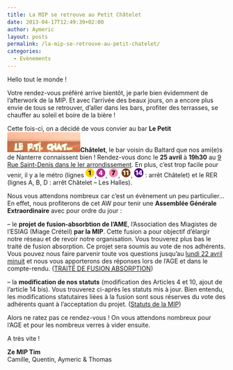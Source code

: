 ```yaml
---
title: La MIP se retrouve au Petit Châtelet
date: 2013-04-17T12:49:39+02:00
author: Aymeric
layout: posts
permalink: /la-mip-se-retrouve-au-petit-chatelet/
categories:
  - Evènements
---
```

Hello tout le monde !

Votre rendez-vous préféré arrive bientôt, je parle bien évidemment de l&#8217;afterwork de la MIP. Et avec l&#8217;arrivée des beaux jours, on a encore plus envie de tous se retrouver, d&#8217;aller dans les bars, profiter des terrasses, se chauffer au soleil et boire de la bière !

Cette fois-ci, on a décidé de vous convier au bar **Le Petit** [<img class="size-full wp-image-1631 alignleft" alt="le-petit-chatlet" src="/assets/uploads/2013/04/le-petit-chatlet2.jpg" width="168" height="46" />](/assets/uploads/2013/04/le-petit-chatlet2.jpg)**Châtelet**, le bar voisin du Baltard que nos ami(e)s de Nanterre connaissent bien ! Rendez-vous donc le **25 avril** à **19h30** au <a title="C'est ici !!!" href="https://maps.google.fr/maps?q=bar+le+petit+chatelet+9+Rue+Saint-Denis,+75001&hl=fr&ll=48.860875,2.345839&spn=0.021316,0.055747&sll=48.381192,-4.486282&sspn=0.04304,0.111494&hq=bar+le+petit+chatelet+9+Rue+Saint-Denis,+75001&radius=15000&t=m&z=15" target="_blank">9 Rue Saint-Denis dans le Ier arrondissement</a>. En plus, c&#8217;est trop facile pour venir, il y a le métro (lignes [<img alt="m1" src="/assets/uploads/2010/10/m1.gif" width="21" height="21" />](/assets/uploads/2010/10/m1.gif),[<img alt="m4" src="/assets/uploads/2010/10/m4.gif" width="21" height="21" />](/assets/uploads/2010/10/m4.gif), [<img alt="m7" src="/assets/uploads/2010/10/m7.gif" width="21" height="21" />](/assets/uploads/2010/10/m7.gif), [<img alt="Ligne 11" src="/assets/uploads/2010/10/m11.gif" width="21" height="21" />](/assets/uploads/2010/10/m11.gif), [<img alt="m14" src="/assets/uploads/2010/10/m14.gif" width="21" height="21" />](/assets/uploads/2010/10/m14.gif) : arrêt Châtelet) et le RER (lignes A, B, D : arrêt Châtelet &#8211; Les Halles).

Nous vous attendons nombreux car c&#8217;est un évènement un peu particulier&#8230; En effet, nous profiterons de cet AW pour tenir une **Assemblée Générale Extraordinaire** avec pour ordre du jour :

&#8211; le **projet de fusion-absorbtion de l&#8217;AME**, l&#8217;Association des Miagistes de l&#8217;ESIAG (Miage Créteil) **par la MIP**. Cette fusion a pour objectif d&#8217;élargir notre réseau et de revoir notre organisation. Vous trouverez plus bas le traité de fusion absorption. Ce projet sera soumis au vote de nos adhérents. Vous pouvez nous faire parvenir toute vos questions jusqu&#8217;au <span style="text-decoration: underline;">lundi 22 avril minuit</span> et nous vous apporterons des réponses lors de l&#8217;AGE et dans le compte-rendu. (<a target="_blank" href="/assets/uploads/2013/04/TRAITÉ-DE-FUSION-ABSORPTION.pdf">TRAITÉ DE FUSION ABSORPTION</a>)

&#8211; la **modification de nos statuts** (modification des Articles 4 et 10, ajout de l&#8217;article 14 bis). Vous trouverez ci-après les statuts mis à jour. Bien entendu, les modifications statutaires liées à la fusion sont sous réserves du vote des adhérents quant à l&#8217;acceptation du projet. (<a target="_blank" href="/assets/uploads/2013/04/Statuts-de-la-MIP.pdf">Statuts de la MIP</a>)

Alors ne ratez pas ce rendez-vous ! On vous attendons nombreux pour l&#8217;AGE et pour les nombreux verres à vider ensuite.

A très vite !

**Ze MIP Tim**  
Camille, Quentin, Aymeric & Thomas
